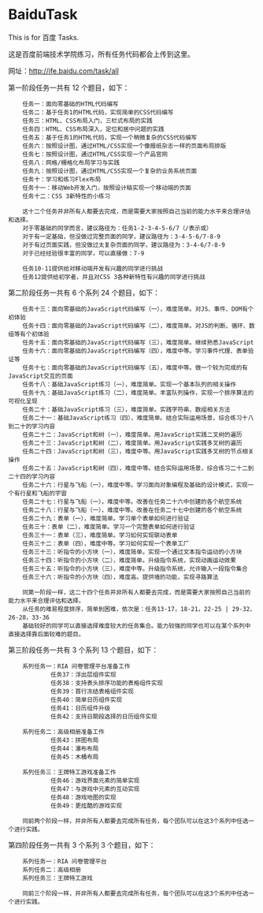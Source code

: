 # BaiduTask
This is for 百度 Tasks.

这是百度前端技术学院练习，所有任务代码都会上传到这里。

网址：http://ife.baidu.com/task/all

第一阶段任务一共有 12 个题目，如下：

        任务一：面向零基础的HTML代码编写
        任务二：基于任务1的HTML代码，实现简单的CSS代码编写
        任务三：HTML、CSS布局入门，三栏式布局的实践
        任务四：HTML、CSS布局深入，定位和居中问题的实践
        任务五：基于任务1的HTML代码，实现一个稍微复杂的CSS代码编写
        任务六：按照设计图，通过HTML/CSS实现一个像报纸杂志一样的页面布局排版
        任务七：按照设计图，通过HTML/CSS实现一个产品官网
        任务八：网格/栅格化布局学习与实践
        任务九：按照设计图，通过HTML/CSS实现一个复杂的业务系统页面
        任务十：学习和练习Flex布局
        任务十一：移动Web开发入门，按照设计稿实现一个移动端的页面
        任务十二：CSS 3新特性的小练习

        这十二个任务并非所有人都要去完成，而是需要大家按照自己当前的能力水平来合理评估和选择。
        对于零基础的同学而言，建议路径为：任务1-2-3-4-5-6/7（/表示或）
        对于有一定基础，但没做过完整页面的同学，建议路径为：3-4-5-6/7-8-9
        对于有过页面实践，但没做过太复杂页面的同学，建议路径为：3-4-6/7-8-9
        对于已经经验很丰富的同学，可以直接做：7-9

        任务10-11提供给对移动端开发有兴趣的同学进行挑战
        任务12提供给初学者，并且对CSS 3各种新特性有兴趣的同学进行挑战
        
第二阶段任务一共有 6 个系列 24 个题目，如下：

        任务十三：面向零基础的JavaScript代码编写（一），难度简单。对JS、事件、DOM有个初体验
        任务十四：面向零基础的JavaScript代码编写（二），难度简单。对JS的判断、循环、数组等有个初体验
        任务十五：面向零基础的JavaScript代码编写（三），难度简单。继续熟悉JavaScript
        任务十六：面向零基础的JavaScript代码编写（四），难度中等。学习事件代理、表单验证等
        任务十七：面向零基础的JavaScript代码编写（五），难度中等。做一个较为完成的有JavaScript交互的页面
        任务十八：基础JavaScript练习（一），难度简单。实现一个基本队列的相关操作
        任务十九：基础JavaScript练习（二），难度简单。丰富队列操作，实现一个排序算法的可视化呈现
        任务二十：基础JavaScript练习（三），难度简单。实践字符串、数组相关方法
        任务二十一：基础JavaScript练习（四），难度简单。结合实际运用场景，综合练习十八到二十的学习内容
        任务二十二：JavaScript和树（一），难度简单。用JavaScript实践二叉树的遍历
        任务二十三：JavaScript和树（二），难度简单。用JavaScript实践多叉树的遍历
        任务二十四：JavaScript和树（三），难度中等。用JavaScript实践多叉树的节点相关操作
        任务二十五：JavaScript和树（四），难度中等。结合实际运用场景，综合练习二十二到二十四的学习内容
        任务二十六：行星与飞船（一），难度中等。学习面向对象编程及基础的设计模式，实现一个有行星和飞船的宇宙
        任务二十七：行星与飞船（一），难度中等。改善在任务二十六中创建的各个航空系统
        任务二十八：行星与飞船（一），难度中等。改善在任务二十七中创建的各个航空系统
        任务二十九：表单（一），难度简单。学习单个表单如何进行验证
        任务三十：表单（二），难度简单。学习一个完整表单如何进行验证
        任务三十一：表单（三），难度简单。学习如何实现联动表单
        任务三十二：表单（四），难度中等。学习如何实现一个表单工厂
        任务三十三：听指令的小方块（一），难度简单。实现一个通过文本指令运动的小方块
        任务三十四：听指令的小方块（二），难度简单。升级指令系统，实现动画运动效果
        任务三十五：听指令的小方块（三），难度中等。升级指令系统，允许输入一段指令集合
        任务三十六：听指令的小方块（四），难度高。提供墙的功能，实现寻路算法

        同第一阶段一样，这二十四个任务并非所有人都要去完成，而是需要大家按照自己当前的能力水平来合理评估和选择。
        从任务的难易程度排序，简单到困难，依次是：任务13-17，18-21，22-25 | 29-32，26-28，33-36
        基础较好的同学可以直接选择难度较大的任务集合。能力较强的同学也可以在某个系列中直接选择靠后面较难的题目。
        
第三阶段任务一共有 3 个系列 13 个题目，如下：

        系列任务一：RIA 问卷管理平台准备工作
                任务37：浮出层组件实现
                任务38：支持表头排序功能的表格组件实现
                任务39：首行冻结表格组件实现
                任务40：简单日历组件实现
                任务41：日历组件升级
                任务42：支持日期段选择的日历组件实现
        
        系列任务二：高级相册准备工作
                任务43：拼图布局
                任务44：瀑布布局
                任务45：木桶布局
        
        系列任务三：王牌特工游戏准备工作
                任务46：游戏界面元素的简单实现
                任务47：与游戏中元素的互动实现
                任务48：游戏地图的实现
                任务49：更炫酷的游戏实现
     
        同前两个阶段一样，并非所有人都要去完成所有任务，每个团队可以在这3个系列中任选一个进行实践。
        
第四阶段任务一共有 3 个系列 3 个题目，如下：

        系列任务一：RIA 问卷管理平台
        系列任务二：高级相册
        系列任务三：王牌特工游戏

        同前三个阶段一样，并非所有人都要去完成所有任务，每个团队可以在这3个系列中任选一个进行实践。
